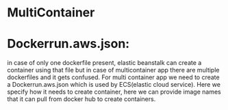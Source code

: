 # MultiContainer

# Dockerrun.aws.json:
in case of only one dockerfile present, elastic beanstalk can create a container using that file but in case of multicontainer app there are multiple dockerfiles and it gets confused. For multi container app we need to create a Dockerrun.aws.json which is used by ECS(elastic cloud service). Here we specify how it needs to create container, here we can provide image names that it can pull from docker hub to create containers.
